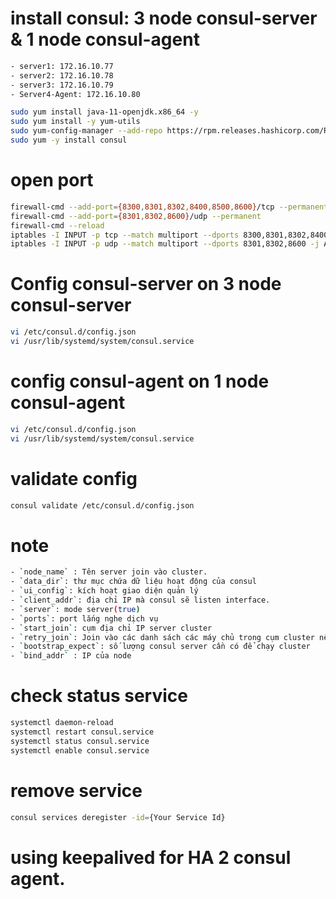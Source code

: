 # install consul: 3 node consul-server & 1 node consul-agent
```bash
- server1: 172.16.10.77
- server2: 172.16.10.78
- server3: 172.16.10.79
- Server4-Agent: 172.16.10.80
```
```bash
sudo yum install java-11-openjdk.x86_64 -y
sudo yum install -y yum-utils
sudo yum-config-manager --add-repo https://rpm.releases.hashicorp.com/RHEL/hashicorp.repo
sudo yum -y install consul
```
# open port
```bash
firewall-cmd --add-port={8300,8301,8302,8400,8500,8600}/tcp --permanent
firewall-cmd --add-port={8301,8302,8600}/udp --permanent
firewall-cmd --reload
iptables -I INPUT -p tcp --match multiport --dports 8300,8301,8302,8400,8500,8600 -j ACCEPT
iptables -I INPUT -p udp --match multiport --dports 8301,8302,8600 -j ACCEPT
```
# Config consul-server on 3 node consul-server
```bash
vi /etc/consul.d/config.json
vi /usr/lib/systemd/system/consul.service
```
# config consul-agent on 1 node consul-agent
```bash
vi /etc/consul.d/config.json
vi /usr/lib/systemd/system/consul.service
```
# validate config
```bash
consul validate /etc/consul.d/config.json
```
# note
```bash
- `node_name` : Tên server join vào cluster.
- `data_dir`: thư mục chứa dữ liệu hoạt động của consul
- `ui_config`: kích hoạt giao diện quản lý
- `client_addr`: địa chỉ IP mà consul sẽ listen interface.
- `server`: mode server(true)
- `ports`: port lắng nghe dịch vụ
- `start_join`: cụm địa chỉ IP server cluster
- `retry_join`: Join vào các danh sách các máy chủ trong cụm cluster nếu start_join thất bại.
- `bootstrap_expect`: số lượng consul server cần có để chạy cluster
- `bind_addr` : IP của node
```
# check status service
```bash
systemctl daemon-reload
systemctl restart consul.service
systemctl status consul.service
systemctl enable consul.service
```
# remove service 
```bash
consul services deregister -id={Your Service Id}
```
# using keepalived for HA 2 consul agent.